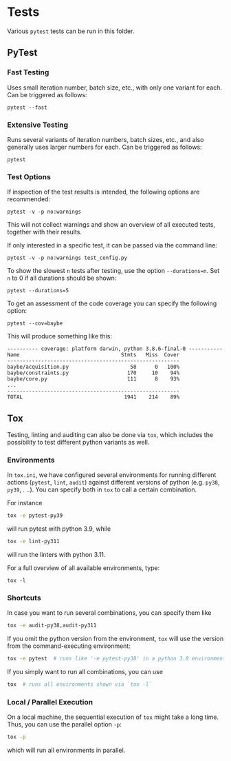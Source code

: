 # Tests
Various `pytest` tests can be run in this folder.

## PyTest
### Fast Testing
Uses small iteration number, batch size, etc., with only one variant for each.
Can be triggered as follows: 
```
pytest --fast
```

### Extensive Testing
Runs several variants of iteration numbers, batch sizes, etc., and also generally 
uses larger numbers for each. Can be triggered as follows:
```
pytest
```

### Test Options
If inspection of the test results is intended, the following options are recommended:
```
pytest -v -p no:warnings
```
This will not collect warnings and show an overview of all executed tests, together 
with their results.

If only interested in a specific test, it can be passed via the command line:
```
pytest -v -p no:warnings test_config.py
```

To show the slowest `n` tests after testing, use the option `--durations=n`. Set 
`n` to 0 if all durations should be shown:
```
pytest --durations=5
```

To get an assessment of the code coverage you can specify the following option:
```
pytest --cov=baybe
```

This will produce something like this:
```
---------- coverage: platform darwin, python 3.8.6-final-0 -----------
Name                                 Stmts   Miss  Cover
--------------------------------------------------------
baybe/acquisition.py                    58      0   100%
baybe/constraints.py                   170     10    94%
baybe/core.py                          111      8    93%
...
--------------------------------------------------------
TOTAL                                 1941    214    89%
```

## Tox
Testing, linting and auditing can also be done via `tox`, which includes the 
possibility to test different python variants as well. 

### Environments
In `tox.ini`, we have configured several environments for running different actions 
(`pytest`, `lint`, `audit`) against different versions of python (e.g. `py38`, `py39`, .
..). 
You can specify both in `tox` to call a certain combination. 

For instance 
```bash
tox -e pytest-py39
``` 
will run pytest with python 3.9, while 
```bash
tox -e lint-py311
```
will run the linters with python 3.11.

For a full overview of all available environments, type:
```
tox -l
```

### Shortcuts
In case you want to run several combinations, you can specify them like
```bash
tox -e audit-py38,audit-py311
```

If you omit the python version from the environment, `tox` will use the version 
from the command-executing environment:
```bash
tox -e pytest  # runs like '-e pytest-py38' in a python 3.8 environment
```

If you simply want to run all combinations, you can use
```bash
tox  # runs all environments shown via `tox -l`
```

### Local / Parallel Execution
On a local machine, the sequential execution of `tox` might take a long time. 
Thus, you can use the parallel option `-p`:
```bash
tox -p
```
which will run all environments in parallel.